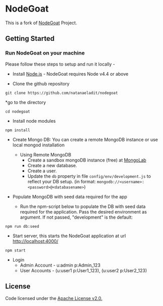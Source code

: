# NodeGoat

This is a fork of [NodeGoat](https://github.com/OWASP/NodeGoat) Project.

## Getting Started

### Run NodeGoat on your machine

Please follow these steps to setup and run it locally -
* Install [Node.js](http://nodejs.org/) - NodeGoat requires Node v4.4 or above

* Clone the github repository
```
git clone https://github.com/natanaeladit/nodegoat
```

*go to the directory
```
cd nodegoat
```

* Install node modules
```
npm install
```

* Create Mongo DB:
    You can create a remote MongoDB instance or use local mongod installation
    * Using Remote MongoDB
        * Create a sandbox mongoDB instance (free) at [MongoLab](https://mlab.com/)
        * Create a new database.
        * Create a user.
        * Update the `db` property in file `config/env/development.js` to reflect your DB setup. (in format: `mongodb://<username>:<password>@<databasename>`)

* Populate MongoDB with seed data required for the app
    * Run the npm-script below to populate the DB with seed data required for the application. Pass the desired environment as argument. If not passed, "development" is the default:
```
npm run db:seed
```
* Start server, this starts the NodeGoat application at url [http://localhost:4000/](http://localhost:4000/)
```
npm start
```

* Login 
	* Admin Account - u:admin p:Admin_123
	* User Accounts - (u:user1 p:User1_123), (u:user2 p:User2_123)

## License
Code licensed under the [Apache License v2.0.](http://www.apache.org/licenses/LICENSE-2.0)